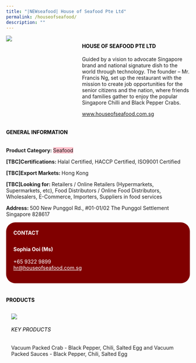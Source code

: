 ```yaml
---
title: "|NEWseafood| House of Seafood Pte Ltd"
permalink: /houseofseafood/
description: ""
---
```

<head>
	<div class="flex-paragraph">
		<!--hi there! this is a comment and will provide you with instructional guides-->
		<!--insert booth number here!-->
		<p style="text-transform: uppercase"></p></div>
			<div class="flex-container" style="display: flex; flex-wrap: wrap;">
				<!--insert DOWNLOAD link of company logo between the " marks!-->
			<div class="card sgds" style="flex: 1 1 40%; display: block;"><img src="https://drive.google.com/uc?export=download&id=1hIOQ43dKYZC4mu7P6U9lBzLnXhgkQNee"></div>
	<div class="card-sgds" style="flex: 1 1 58%; display: block; margin-left: 3px">
		<h4 style="text-transform: uppercase; color: black;"><!--insert the exhibitor's name between the <b> tags here--><b>House of Seafood Pte Ltd</b></h4><!--insert the exhibitor's description between the <p> tags here-->
		<p>Guided by a vision to advocate Singapore brand and national
signature dish to the world through technology. The founder – Mr.
Francis Ng, set up the restaurant with the mission to create job
opportunities for the senior citizens and the nation, where friends
and families gather to enjoy the popular Singapore Chilli and Black
Pepper Crabs.</p>
		<!--insert the exhibitor's website link, making sure there is "https:// www." present please. make sure the entire https link goes in between the " marks-->
		<p><a href="www.houseofseafood.com.sg" target="_blank"><!--insert the www website link here (no need for https)-->www.houseofseafood.com.sg</a></p>
	</div>
</div>
</head>

<body>
	<h4 style="text-transform: uppercase; color: black;"><b>General Information</b></h4>
		<div class="flex-container" style="display: flex; flex-wrap: wrap;">
			<div class="card sgds" style="flex: 1 1 65%; display: block; align-self: stretch">
			<div class="flex-paragraph">
			<p><b>Product Category: </b><span style=" background-color: pink; border-radius: 10 px;"><!--insert the exhibitor's pdt cat between the <p> tags here-->Seafood</span></p> 
				<p><b>[TBC]Certifications: </b><!--insert all the exhibitor's certifications between the </b> and </p> here-->Halal Certified, HACCP Certified, ISO9001 Certified</p>
			<p><b>[TBC]Export Markets: </b><!--insert all the exhibitor's export markets between the </b> and </p> here-->Hong Kong</p>
			<p style="margin-bottom: 10px;"><b>[TBC]Looking for: </b><!--insert all the exhibitor's potential business partners between the </b> and </p> here-->Retailers / Online Retailers (Hypermarkets, Supermarkets, etc), Food Distributors / Online Food Distributors, Wholesalers, E-Commerce, Importers, Suppliers in food services</p><p><b>Address: </b><!--insert all the exhibitor's address the </b> and </p> here-->500 New Punggol Rd., #01-01/02 The Punggol Settlement
Singapore 828617</p>
			</div>
		</div>
		<div class="card sgds" style="flex: 1 1 35%; padding: 10px; display: block; background-color: maroon; border-radius: 25px; align-self: center;">
		<h4 style="color: white; margin-top: 10px; margin-left: 10px;">CONTACT</h4>
		<div class="flex-paragraph">
			<!--replace with exhibitor's: -->
			<p style="padding: 10px; color: white;"><b><!-- POC name-->Sophia Ooi (Ms)</b><br><!-- designation--> <br><!--contact number-->+65 9322 9899<br><!-- for linking purposes, insert their email after "mailto:"...--><a href="mailto:hr@houseofseafood.com.sg" style="color: white;"><!--...and also include the display email before </a> here-->hr@houseofseafood.com.sg</a></p>
		</div>
			</div>
		</div>
	<br>
		<h4 style="text-transform: uppercase; color: black;"><b>products</b></h4>
<div style="display: flex; flex-wrap: wrap;">
  <div class="card sgds" style="flex: 1 1 47%; margin: 10px; display: block;"><!--insert the exhibitor's DOWNLOAD image for product between the " marks here-->
	<div class="flex-image" style="display: block;"><img src="https://doc-14-3s-docs.googleusercontent.com/docs/securesc/69isnljd6u5lkd2esi0uo09d7a1dfqf2/7cb7le5ish7q6u5di3rce3al8m95rrb7/1676208675000/12105796777324072886/12105796777324072886/13_FZULEFyENzNWDQ9LMk-6NMiAV8whba?e=download&ax=AB85Z1BfbsmtFj5kfJlrkn8GdbsjwEYhuxtscDv5NAfJWeMNFxQrN8o-8XObPESqNEPH-Ng8n-j-ej3tLW9uX7eVLejy7jnnDnLGsFKznfKn6m0tEn3JjVJeWEcGX7EZ3rycdmcnEPFRiajYhPnBzb_bvwAf3ZPPaY4jJgrfCaMtojL_pNcdO7QvBh7g_Az3mYXggh7qURISKXv-8YB8a5A0PzZalrR8UNd8QdqDJv1oEojOqXq0ZQPp1BVvM_R0MFPI61plLasnWrQF7x2lXbMSLFhRHJGNx8jyeGMInwr4W7h7cipqUIAD324fooldumWATzgSlJn94W23w3skyk2EBOHlXBEk62yVJkplbcFRlxCMtfMShBvZtJdGI8H1Hso8n5lPLElb-JW_2tjpOuUTdV2VcRjJLnDSyhC-ctIHuO_lWwY9Zb-JTtGjOpzJoVrfwNtVHiRykatEVDYsqftOpzTQqy5zQvm9EuqITHtt9D60NzRf6j6cSCqW4fqj8AiM2HTd-9qQbMhDp-fd-ACT_ZiqbHQ9YMoH32-UtcXRcnHN_pC3AnhLrtm1Xs45NmSVEqrzMW8jMcxQHnA-r-177omt8FTh6i-fqXYdU2jH_LJJ-AfdR4scsz14d-EZ6JB3tLXvFYmQqAaSzbKQJiFd8pJngEod7JDwuM4FUXt6gWcaowb3KPvpMeOlLc_nR6eG3j0ED_MA4CjvZLJKvk3CoXOSKD7_CfBaJl-b93raWxMDT3DnmWGepaSF9-gzICGowxNyxcf_GggbR8RhKb-fKnBcEFBfcdcrydmk2_mlVTLAYjeravTRrB4XfsQS2KwkIAzLnok15h0E_FcVda0GCC7ln9BSr_eXOMDLhd6FK5RLSl9mhkdDgqYX8AD6wGRiBTRWiU25O7buUIJrzyCKp9Y_7h6Rt41Hd7c&uuid=a60a1105-7a75-4536-8a1f-81d93e557259&authuser=0"></div>
	<div class="flex-paragraph">
		<h6 style="text-transform: uppercase; color: black;"><!--insert product name before </h6> and product description after <p>-->Key Products</h6>
Vacuum Packed Crab - Black Pepper, Chili, Salted Egg and Vacuum
Packed Sauces - Black Pepper, Chili, Salted Egg





</p></div>